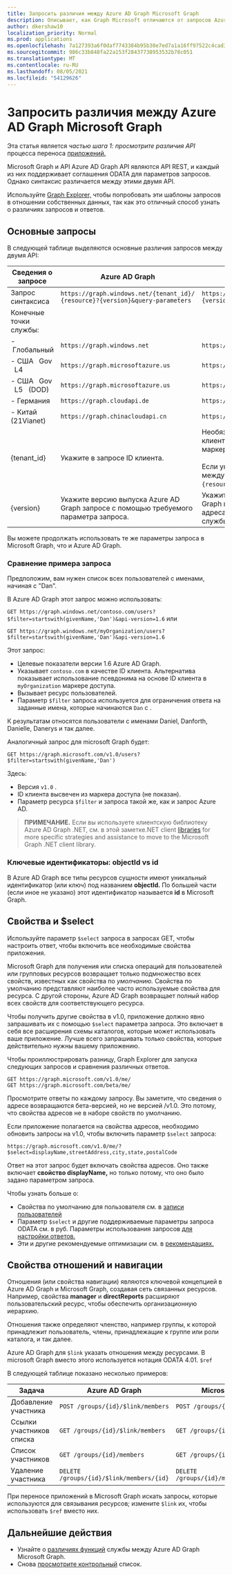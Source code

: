```yaml
---
title: Запросить различия между Azure AD Graph Microsoft Graph
description: Описывает, как Graph Microsoft отличаются от запросов Azure AD, что помогает перенести приложения в новую службу..
author: dkershaw10
localization_priority: Normal
ms.prod: applications
ms.openlocfilehash: 7a127393a6f0daf7743384b95b30e7ed7a1a16ff97522c4cad3b7d2317599b0c
ms.sourcegitcommit: 986c33b848fa22a153f28437738953532b78c051
ms.translationtype: MT
ms.contentlocale: ru-RU
ms.lasthandoff: 08/05/2021
ms.locfileid: "54129626"
---
```

# <a name="request-differences-between-azure-ad-graph-and-microsoft-graph"></a>Запросить различия между Azure AD Graph Microsoft Graph

Эта статья является *частью шага 1: просмотрите различия API* процесса переноса [приложений.](migrate-azure-ad-graph-planning-checklist.md)

Microsoft Graph и API Azure AD Graph API являются API REST, и каждый из них поддерживает соглашения ODATA для параметров запросов. Однако синтаксис различается между этими двумя API.

Используйте [Graph Explorer,](https://aka.ms/ge) чтобы попробовать эти шаблоны запросов в отношении собственных данных, так как это отличный способ узнать о различиях запросов и ответов.

## <a name="basic-requests"></a>Основные запросы

В следующей таблице выделяются основные различия запросов между двумя API:

|Сведения о запросе| Azure AD Graph | Microsoft Graph |
|---|---|---|
|Запрос синтаксиса| `https://graph.windows.net/{tenant_id}/` <br> `{resource}?{version}&query-parameters` | `https://graph.microsoft.com/`<br>`{version}/{resource}?query-parameters`|
|Конечные &nbsp; точки службы:||
|-&nbsp;Глобальный|`https://graph.windows.net`|`https://graph.microsoft.com`|
|-&nbsp;США &nbsp; Gov &nbsp; L4|`https://graph.microsoftazure.us`|`https://graph.microsoft.us`|
|-&nbsp;США &nbsp; Gov &nbsp; L5 &nbsp; (DOD)|`https://graph.microsoftazure.us`|`https://dod-graph.microsoft.us`|
|-&nbsp;Германия|`https://graph.cloudapi.de`|`https://graph.microsoft.de`|
|-&nbsp;Китай &nbsp; (21Vianet)| `https://graph.chinacloudapi.cn`|`https://microsoftgraph.chinacloudapi.cn`|
|{tenant_id}|Укажите в запросе ID клиента.|Необязательно указывать в запросе ИД клиента, так как он высвечен из маркера доступа.<br><br>Если указать ID клиента, он переходит между URL-адресом запроса `{version}` `{resource}` и url-адресом запроса.|
|{version}|Укажите версию выпуска Azure AD Graph запросе с помощью требуемого параметра запроса.|Укажите версию выпуска Microsoft Graph в запросе как часть пути URL-адреса сразу после конечной точки службы.|

Вы можете продолжать использовать те же параметры запроса в Microsoft Graph, что и Azure AD Graph.

### <a name="example-request-comparison"></a>Сравнение примера запроса

Предположим, вам нужен список всех пользователей с именами, начиная с "Dan".

В Azure AD Graph этот запрос можно использовать:

`GET https://graph.windows.net/contoso.com/users?$filter=startswith(givenName,'Dan')&api-version=1.6` или

`GET https://graph.windows.net/myOrganization/users?$filter=startswith(givenName,'Dan')&api-version=1.6`


Этот запрос:

- Целевые показатели версии 1.6 Azure AD Graph.
- Указывает `contoso.com` в качестве ID клиента. Альтернатива показывает использование псевдонима на основе ID клиента в `myOrganization` маркере доступа.
- Вызывает ресурс пользователей.
- Параметр `$filter` запроса используется для ограничения ответа на заданные имена, которые начинаются `Dan` с .

К результатам относятся пользователи с именами Daniel, Danforth, Danielle, Danerys и так далее.

Аналогичный запрос для microsoft Graph будет:

`GET https://graph.microsoft.com/v1.0/users?$filter=startswith(givenName,'Dan')`

Здесь:

- Версия `v1.0` .
- ID клиента высвечен из маркера доступа (не показан).
- Параметр ресурса `$filter` и запроса такой же, как и запрос Azure AD.

> **ПРИМЕЧАНИЕ.** Если вы используете клиентскую библиотеку Azure AD Graph .NET, см. в этой заметке.NET client [libraries](migrate-azure-ad-graph-client-libraries.md) for more specific strategies and assistance to move to the Microsoft Graph .NET client library.

### <a name="key-identifiers-objectid-vs-id"></a>Ключевые идентификаторы: objectId vs id

В Azure AD Graph все типы ресурсов сущности имеют уникальный идентификатор (или ключ) под названием **objectId.**  По большей части (если иное не указано) этот идентификатор называется **id** в Microsoft Graph.

## <a name="default-properties-and-select"></a>Свойства и $select

Используйте параметр `$select` запроса в запросах GET, чтобы настроить ответ, чтобы включить все необходимые свойства приложения.

Microsoft Graph для  получения  или списка операций для пользователей или групповых ресурсов возвращает только подмножество всех свойств, известных как свойства по _умолчанию._ Свойства по умолчанию представляют наиболее часто используемые свойства для ресурса. С другой стороны, Azure AD Graph возвращает полный набор всех свойств для соответствующего ресурса.

Чтобы получить другие свойства в v1.0, приложение должно явно запрашивать их с помощью `$select` параметра запроса. Это включает в себя все расширения схемы каталогов, которые может использовать ваше приложение. Лучше всего запрашивать только свойства, которые действительно нужны вашему приложению.

Чтобы проиллюстрировать разницу, Graph Explorer для запуска следующих запросов и сравнения различных ответов.

```http
GET https://graph.microsoft.com/v1.0/me/
GET https://graph.microsoft.com/beta/me/
```

Просмотрите ответы по каждому запросу. Вы заметите, что сведения о адресе возвращаются бета-версией, но не версией /v1.0.  Это потому, что свойства адресов не в наборе свойств по умолчанию.

Если приложение полагается на свойства адресов, необходимо обновить запросы на v1.0, чтобы включить параметр `$select` запроса:

```http
https://graph.microsoft.com/v1.0/me/?$select=displayName,streetAddress,city,state,postalCode
```

Ответ на этот запрос будет включать свойства адресов.  Оно также включает **свойство displayName,** но только потому, что оно было задано параметром запроса.

Чтобы узнать больше о:

- Свойства по умолчанию для пользователя см. в [записи пользователей](/graph/api/resources/users?view=graph-rest-1.0)
- Параметр `$select` и другие поддерживаемые параметры запроса ODATA см. в руб. Параметры использования запросов [для настройки ответов.](./query-parameters.md)
- Эти и другие рекомендуемые оптимизации см. в [рекомендациях.](./best-practices-concept.md)

## <a name="relationships-and-navigation-properties"></a>Свойства отношений и навигации

Отношения (или свойства навигации) являются ключевой концепцией в Azure AD Graph и Microsoft Graph, создавая сеть связанных ресурсов. Например, свойства **manager** и **directReports** расширяют пользовательский ресурс, чтобы обеспечить организационную иерархию.

Отношения также определяют членство, например группы, к которой принадлежит пользователь, члены, принадлежащие к группе или роли каталога, и так далее.

Azure AD Graph для `$link` указать отношения между ресурсами.  В microsoft Graph вместо этого используется нотация ODATA 4.01. `$ref`

В следующей таблице показано несколько примеров:

| Задача | Azure AD Graph | Microsoft Graph |
|------|----------------|-----------------|
| Добавление участника        | ```POST /groups/{id}/$link/members```        | ```POST /groups/{id}/members/$ref```        |
| Ссылки участников списка | ```GET /groups/{id}/$link/members```         | ```GET /groups/{id}/members/$ref```         |
| Список участников      | ```GET /groups/{id}/members```                | ```GET /groups/{id}/members```               |
| Удаление участника     | ```DELETE /groups/{id}/$link/members/{id}``` | ```DELETE /groups/{id}/members/{id}/$ref``` |

При переносе приложений в Microsoft Graph искать запросы, которые используются для связывания ресурсов; измените `$link` их, чтобы использовать `$ref` вместо них.

## <a name="next-steps"></a>Дальнейшие действия

- Узнайте о [различиях функций](migrate-azure-ad-graph-feature-differences.md) службы между Azure AD Graph Microsoft Graph.
- Снова [просмотрите контрольный](migrate-azure-ad-graph-planning-checklist.md) список.